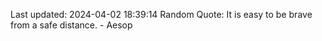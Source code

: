 Last updated: 2024-04-02 18:39:14
Random Quote: It is easy to be brave from a safe distance. - Aesop